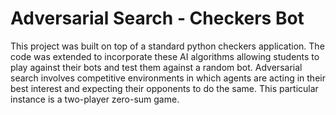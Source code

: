 # Adversarial Search - Checkers Bot

This project was built on top of a standard python checkers application. The code was extended to incorporate these AI algorithms allowing students to play against their bots and test them against a random bot. Adversarial search involves competitive environments in which agents are acting in their best interest and expecting their opponents to do the same. This particular instance is a two-player zero-sum game. 

